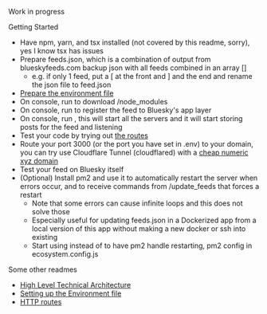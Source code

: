 Work in progress

Getting Started
- Have npm, yarn, and tsx installed (not covered by this readme, sorry), yes I know tsx has issues
- Prepare feeds.json, which is a combination of output from blueskyfeeds.com backup json with all feeds combined in an array []
  - e.g. if only 1 feed, put a [ at the front and ] and the end and rename the json file to feed.json
- [Prepare the environment file](docs/env.md)
- On console, run <yarn install> to download /node_modules
- On console, run <yarn register> to register the feed to Bluesky's app layer
- On console, run <yarn dev>, this will start all the servers and it will start storing posts for the feed and listening
- Test your code by trying out [the routes](docs/http.md)
- Route your port 3000 (or the port you have set in .env) to your domain, you can try use Cloudflare Tunnel (cloudflared) with a [cheap numeric xyz domain](https://www.reddit.com/r/homelab/comments/vtqg9m/psa_any_xyz_domain_of_the_format_69_digitsxyz_is/)
- Test your feed on Bluesky itself
- (Optional) Install pm2 and use it to automatically restart the server when errors occur, and to receive commands from /update_feeds that forces a restart
  - Note that some errors can cause infinite loops and this does not solve those
  - Especially useful for updating feeds.json in a Dockerized app from a local version of this app without making a new docker or ssh into existing
  - Start using <pm2 start ecosystem.config.js> instead of <yarn dev> to have pm2 handle restarting, pm2 config in ecosystem.config.js


Some other readmes
- [High Level Technical Architecture](docs/architecture.md)
- [Setting up the Environment file](docs/env.md)
- [HTTP routes](docs/http.md)